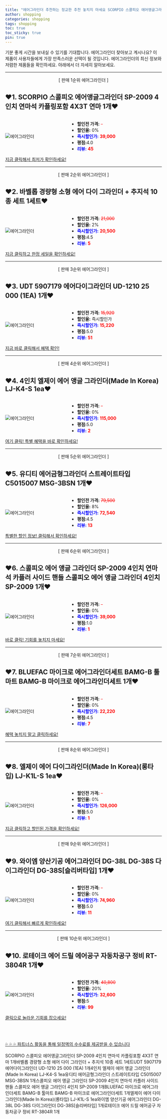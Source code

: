 ```yaml
---
title: "에어그라인더 추천하는 정교한 추천 놓치지 마세요 SCORPIO 스콜피오 에어앵글그라인더 SP-2009 4인치"
author: shopping
categories: shopping
tags: shopping
toc: true
toc_sticky: true
pin: true
---
```

기분 좋게 시간을 보내실 수 있기를 기대합니다. 에어그라인더 찾아보고 계시나요? 이 제품이 사용자들에게 가장 만족스러운 선택이 될 것입니다. 에어그라인더의 최신 정보와 저렴한 제품들을 확인하세요. 아래에서 더 자세히 알아보세요.

---
<p class="toplist" style="margin: 0 auto; display: block; width: fit-content;">[ 판매 1순위 에어그라인더 ]</p>

<h2><strong>❤️1. SCORPIO 스콜피오 에어앵글그라인더 SP-2009 4인치 연마석 카플링포함 4X3T 연마 1개❤️</strong></h2>

<div style="display: flex; align-items: center;">
    <div style="flex: 0.4;">
        <img src="https://thumbnail8.coupangcdn.com/thumbnails/remote/230x230ex/image/vendor_inventory/07ed/e7c5e179618ab77a08449a6e73cc8be9b1a60eb5ef7feabec6bb852a3dbf.jpg" alt="에어그라인더" style="max-width: 100%;">
    </div>
    <div style="flex: 0.6; margin-left: 10px;">
        <ul>
            <li><strong>할인전 가격:</strong> <del style="color: red;">-</del></li>
            <li><strong>할인율:</strong> 0%</li>
            <li><span style='color:blue'><strong>즉시할인가:</strong></span> <span style='color:red'><strong>39,000</strong></span></li>
            <li><strong>평점:</strong>4.0</li>
            <li><span style='color:blue'><strong>리뷰:</strong></span> <span style='color:red'><strong>45</strong></span></li>
        </ul>
    </div>
</div>
<div class="center">
    <a href="https://selin100587001.github.io?lptag=AF9450613&subid=githubio&pageKey=320985410&traceid=V0-153&itemId=1027416784&vendorItemId=5472267449" class="myButton">
        지금 클릭해서 최저가 확인하세요!
    </a>
</div>


---
<p class="toplist" style="margin: 0 auto; display: block; width: fit-content;">[ 판매 2순위 에어그라인더 ]</p>

<h2><strong>❤️2. 바벨롭 경량형 소형 에어 다이 그라인더 + 추지석 10종 세트 1세트❤️</strong></h2>

<div style="display: flex; align-items: center;">
    <div style="flex: 0.4;">
        <img src="https://thumbnail7.coupangcdn.com/thumbnails/remote/230x230ex/image/rs_quotation_api/lqxe7ggu/a8d0bf357c8349bcbe25824977cd8c97.jpg" alt="에어그라인더" style="max-width: 100%;">
    </div>
    <div style="flex: 0.6; margin-left: 10px;">
        <ul>
            <li><strong>할인전 가격:</strong> <del style="color: red;">21,000</del></li>
            <li><strong>할인율:</strong> 2%</li>
            <li><span style='color:blue'><strong>즉시할인가:</strong></span> <span style='color:red'><strong>20,500</strong></span></li>
            <li><strong>평점:</strong>4.5</li>
            <li><span style='color:blue'><strong>리뷰:</strong></span> <span style='color:red'><strong>5</strong></span></li>
        </ul>
    </div>
</div>
<div class="center">
    <a href="https://selin100587001.github.io?lptag=AF9450613&subid=githubio&pageKey=7704670487&traceid=V0-153&itemId=20637497367&vendorItemId=87711124408" class="myButton">
        지금 클릭하고 한정 세일을 확인하세요!
    </a>
</div>


---
<p class="toplist" style="margin: 0 auto; display: block; width: fit-content;">[ 판매 3순위 에어그라인더 ]</p>

<h2><strong>❤️3. UDT 5907179 에어다이그라인더 UD-1210 25 000 (1EA) 1개❤️</strong></h2>

<div style="display: flex; align-items: center;">
    <div style="flex: 0.4;">
        <img src="https://thumbnail10.coupangcdn.com/thumbnails/remote/230x230ex/image/vendor_inventory/8033/9607dbea4378374b7461f65b1b2fe0a619c8a3b4f1c789c938d7c4aeb490.png" alt="에어그라인더" style="max-width: 100%;">
    </div>
    <div style="flex: 0.6; margin-left: 10px;">
        <ul>
            <li><strong>할인전 가격:</strong> <del style="color: red;">15,920</del></li>
            <li><strong>할인율:</strong> 즉시할인가</li>
            <li><span style='color:blue'><strong>즉시할인가:</strong></span> <span style='color:red'><strong>15,220</strong></span></li>
            <li><strong>평점:</strong>5.0</li>
            <li><span style='color:blue'><strong>리뷰:</strong></span> <span style='color:red'><strong>51</strong></span></li>
        </ul>
    </div>
</div>
<div class="center">
    <a href="https://selin100587001.github.io?lptag=AF9450613&subid=githubio&pageKey=6475912538&traceid=V0-153&itemId=14153997456&vendorItemId=84409499995" class="myButton">
        지금 바로 클릭해서 혜택 확인!
    </a>
</div>


---
<p class="toplist" style="margin: 0 auto; display: block; width: fit-content;">[ 판매 4순위 에어그라인더 ]</p>

<h2><strong>❤️4. 4인치 엘제이 에어 앵글 그라인더(Made In Korea) LJ-K4-S 1ea❤️</strong></h2>

<div style="display: flex; align-items: center;">
    <div style="flex: 0.4;">
        <img src="https://thumbnail6.coupangcdn.com/thumbnails/remote/230x230ex/image/vendor_inventory/b93f/5b4f822d5d75735c25e22cca97afaa8bbd96f8849a540a3cfcd70004e269.png" alt="에어그라인더" style="max-width: 100%;">
    </div>
    <div style="flex: 0.6; margin-left: 10px;">
        <ul>
            <li><strong>할인전 가격:</strong> <del style="color: red;">-</del></li>
            <li><strong>할인율:</strong> 0%</li>
            <li><span style='color:blue'><strong>즉시할인가:</strong></span> <span style='color:red'><strong>115,000</strong></span></li>
            <li><strong>평점:</strong>5.0</li>
            <li><span style='color:blue'><strong>리뷰:</strong></span> <span style='color:red'><strong>2</strong></span></li>
        </ul>
    </div>
</div>
<div class="center">
    <a href="https://selin100587001.github.io?lptag=AF9450613&subid=githubio&pageKey=4544046014&traceid=V0-153&itemId=5504604765&vendorItemId=72804194497" class="myButton">
        여기 클릭! 특별 혜택을 바로 확인하세요!
    </a>
</div>


---
<p class="toplist" style="margin: 0 auto; display: block; width: fit-content;">[ 판매 5순위 에어그라인더 ]</p>

<h2><strong>❤️5. 유디티 에어금형그라인더 스트레이트타입 C5015007 MSG-3BSN 1개❤️</strong></h2>

<div style="display: flex; align-items: center;">
    <div style="flex: 0.4;">
        <img src="https://thumbnail6.coupangcdn.com/thumbnails/remote/230x230ex/image/vendor_inventory/fbb1/d03a205378769d639ada0e2cf98ae393e5a71e7f6a2deb220e79c819cb3e.jpg" alt="에어그라인더" style="max-width: 100%;">
    </div>
    <div style="flex: 0.6; margin-left: 10px;">
        <ul>
            <li><strong>할인전 가격:</strong> <del style="color: red;">79,500</del></li>
            <li><strong>할인율:</strong> 8%</li>
            <li><span style='color:blue'><strong>즉시할인가:</strong></span> <span style='color:red'><strong>72,540</strong></span></li>
            <li><strong>평점:</strong>4.5</li>
            <li><span style='color:blue'><strong>리뷰:</strong></span> <span style='color:red'><strong>13</strong></span></li>
        </ul>
    </div>
</div>
<div class="center">
    <a href="https://selin100587001.github.io?lptag=AF9450613&subid=githubio&pageKey=341049890&traceid=V0-153&itemId=1085689815&vendorItemId=83564337661" class="myButton">
        특별한 할인 정보! 클릭해서 확인하세요!
    </a>
</div>


---
<p class="toplist" style="margin: 0 auto; display: block; width: fit-content;">[ 판매 6순위 에어그라인더 ]</p>

<h2><strong>❤️6. 스콜피오 에어 앵글 그라인더 SP-2009 4인치 연마석 카플러 사이드 핸들 스콜피오 에어 앵글 그라인더 4인치 SP-2009 1개❤️</strong></h2>

<div style="display: flex; align-items: center;">
    <div style="flex: 0.4;">
        <img src="https://thumbnail6.coupangcdn.com/thumbnails/remote/230x230ex/image/vendor_inventory/874c/7cf9ebe828dc37c9d6575499632eb7add14fa187e4513b16024b0999c428.jpg" alt="에어그라인더" style="max-width: 100%;">
    </div>
    <div style="flex: 0.6; margin-left: 10px;">
        <ul>
            <li><strong>할인전 가격:</strong> <del style="color: red;">-</del></li>
            <li><strong>할인율:</strong> 0%</li>
            <li><span style='color:blue'><strong>즉시할인가:</strong></span> <span style='color:red'><strong>39,000</strong></span></li>
            <li><strong>평점:</strong>1.0</li>
            <li><span style='color:blue'><strong>리뷰:</strong></span> <span style='color:red'><strong>1</strong></span></li>
        </ul>
    </div>
</div>
<div class="center">
    <a href="https://selin100587001.github.io?lptag=AF9450613&subid=githubio&pageKey=8039987033&traceid=V0-153&itemId=22507169892&vendorItemId=89549279181" class="myButton">
        바로 클릭! 기회를 놓치지 마세요!
    </a>
</div>


---
<p class="toplist" style="margin: 0 auto; display: block; width: fit-content;">[ 판매 7순위 에어그라인더 ]</p>

<h2><strong>❤️7. BLUEFAC 마이크로 에어그라인더세트 BAMG-B 툴마트 BAMG-B 마이크로 에어그라인더세트 1개❤️</strong></h2>

<div style="display: flex; align-items: center;">
    <div style="flex: 0.4;">
        <img src="https://thumbnail6.coupangcdn.com/thumbnails/remote/230x230ex/image/vendor_inventory/b06c/d5022d1e4192796355054467a9727de7e984095efa133d79d2b74821c00a.jpg" alt="에어그라인더" style="max-width: 100%;">
    </div>
    <div style="flex: 0.6; margin-left: 10px;">
        <ul>
            <li><strong>할인전 가격:</strong> <del style="color: red;">-</del></li>
            <li><strong>할인율:</strong> 0%</li>
            <li><span style='color:blue'><strong>즉시할인가:</strong></span> <span style='color:red'><strong>22,220</strong></span></li>
            <li><strong>평점:</strong>4.5</li>
            <li><span style='color:blue'><strong>리뷰:</strong></span> <span style='color:red'><strong>7</strong></span></li>
        </ul>
    </div>
</div>
<div class="center">
    <a href="https://selin100587001.github.io?lptag=AF9450613&subid=githubio&pageKey=7299666813&traceid=V0-153&itemId=18676799557&vendorItemId=85811059091" class="myButton">
        혜택 놓치지 말고 클릭하세요!
    </a>
</div>


---
<p class="toplist" style="margin: 0 auto; display: block; width: fit-content;">[ 판매 8순위 에어그라인더 ]</p>

<h2><strong>❤️8. 엘제이 에어 다이그라인더(Made In Korea)(롱타입) LJ-K1L-S 1ea❤️</strong></h2>

<div style="display: flex; align-items: center;">
    <div style="flex: 0.4;">
        <img src="https://thumbnail8.coupangcdn.com/thumbnails/remote/230x230ex/image/vendor_inventory/b844/28c205acfbe1e45c6e311ca89f8c882eb34cfe043a1b2bba404c946ea91c.png" alt="에어그라인더" style="max-width: 100%;">
    </div>
    <div style="flex: 0.6; margin-left: 10px;">
        <ul>
            <li><strong>할인전 가격:</strong> <del style="color: red;">-</del></li>
            <li><strong>할인율:</strong> 0%</li>
            <li><span style='color:blue'><strong>즉시할인가:</strong></span> <span style='color:red'><strong>126,000</strong></span></li>
            <li><strong>평점:</strong>5.0</li>
            <li><span style='color:blue'><strong>리뷰:</strong></span> <span style='color:red'><strong>1</strong></span></li>
        </ul>
    </div>
</div>
<div class="center">
    <a href="https://selin100587001.github.io?lptag=AF9450613&subid=githubio&pageKey=4543052420&traceid=V0-153&itemId=5501743835&vendorItemId=72801351077" class="myButton">
        지금 클릭하고 할인된 가격을 확인하세요!
    </a>
</div>


---
<p class="toplist" style="margin: 0 auto; display: block; width: fit-content;">[ 판매 9순위 에어그라인더 ]</p>

<h2><strong>❤️9. 와이엠 양산기공 에어그라인더 DG-38L DG-38S 다이그라인더 DG-38S[슬리버타입] 1개❤️</strong></h2>

<div style="display: flex; align-items: center;">
    <div style="flex: 0.4;">
        <img src="https://thumbnail8.coupangcdn.com/thumbnails/remote/230x230ex/image/vendor_inventory/2c1f/e36707d85bf4556c695e461022229ed9a4065009ae5fb6762ffce314798b.jpeg" alt="에어그라인더" style="max-width: 100%;">
    </div>
    <div style="flex: 0.6; margin-left: 10px;">
        <ul>
            <li><strong>할인전 가격:</strong> <del style="color: red;">-</del></li>
            <li><strong>할인율:</strong> 0%</li>
            <li><span style='color:blue'><strong>즉시할인가:</strong></span> <span style='color:red'><strong>74,960</strong></span></li>
            <li><strong>평점:</strong>5.0</li>
            <li><span style='color:blue'><strong>리뷰:</strong></span> <span style='color:red'><strong>11</strong></span></li>
        </ul>
    </div>
</div>
<div class="center">
    <a href="https://selin100587001.github.io?lptag=AF9450613&subid=githubio&pageKey=5375252331&traceid=V0-153&itemId=7967132957&vendorItemId=78447786640" class="myButton">
        여기 클릭해서 빠르게 확인하세요!
    </a>
</div>


---
<p class="toplist" style="margin: 0 auto; display: block; width: fit-content;">[ 판매 10순위 에어그라인더 ]</p>

<h2><strong>❤️10. 로테이크 에어 드릴 에어공구 자동차공구 정비 RT-3804R 1개❤️</strong></h2>

<div style="display: flex; align-items: center;">
    <div style="flex: 0.4;">
        <img src="https://thumbnail6.coupangcdn.com/thumbnails/remote/230x230ex/image/vendor_inventory/e818/026616dfd5af9fb81b2e54b1325898fa91745a6049e299b73c04e9b309ca.jpg" alt="에어그라인더" style="max-width: 100%;">
    </div>
    <div style="flex: 0.6; margin-left: 10px;">
        <ul>
            <li><strong>할인전 가격:</strong> <del style="color: red;">40,800</del></li>
            <li><strong>할인율:</strong> 20%</li>
            <li><span style='color:blue'><strong>즉시할인가:</strong></span> <span style='color:red'><strong>32,600</strong></span></li>
            <li><strong>평점:</strong>5</li>
            <li><span style='color:blue'><strong>리뷰:</strong></span> <span style='color:red'><strong>99</strong></span></li>
        </ul>
    </div>
</div>
<div class="center">
    <a href="https://selin100587001.github.io?lptag=AF9450613&subid=githubio&pageKey=7600745797&traceid=V0-153&itemId=20105596186&vendorItemId=90374757898" class="myButton">
        클릭으로 놀라운 기회를 잡으세요!
    </a>
</div>

<br><br><br>[💦 💦 💦 파트너스 활동을 통해 일정액의 수수료를 제공받을 수 있습니다](https://link.coupang.com/a/bcpT2c)<br><br>SCORPIO 스콜피오 에어앵글그라인더 SP-2009 4인치 연마석 카플링포함 4X3T 연마 1개바벨롭 경량형 소형 에어 다이 그라인더 + 추지석 10종 세트 1세트UDT 5907179 에어다이그라인더 UD-1210 25 000 (1EA) 1개4인치 엘제이 에어 앵글 그라인더(Made In Korea) LJ-K4-S 1ea유디티 에어금형그라인더 스트레이트타입 C5015007 MSG-3BSN 1개스콜피오 에어 앵글 그라인더 SP-2009 4인치 연마석 카플러 사이드 핸들 스콜피오 에어 앵글 그라인더 4인치 SP-2009 1개BLUEFAC 마이크로 에어그라인더세트 BAMG-B 툴마트 BAMG-B 마이크로 에어그라인더세트 1개엘제이 에어 다이그라인더(Made In Korea)(롱타입) LJ-K1L-S 1ea와이엠 양산기공 에어그라인더 DG-38L DG-38S 다이그라인더 DG-38S[슬리버타입] 1개로테이크 에어 드릴 에어공구 자동차공구 정비 RT-3804R 1개